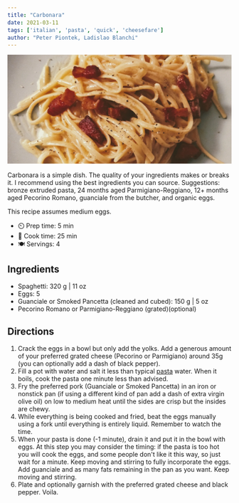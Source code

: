 ```yaml
---
title: "Carbonara"
date: 2021-03-11
tags: ['italian', 'pasta', 'quick', 'cheesefare']
author: "Peter Piontek, Ladislao Blanchi"
---
```


![carbonara](/recipes/pix/carbonara.webp)

Carbonara is a simple dish. The quality of your ingredients makes or breaks it.
I recommend using the best ingredients you can source.
Suggestions: bronze extruded pasta, 24 months aged Parmigiano-Reggiano, 12+ months aged Pecorino Romano, guanciale from the butcher, and organic eggs.

This recipe assumes medium eggs.

- ⏲️ Prep time: 5 min
- 🍳 Cook time: 25 min
- 🍽️ Servings: 4

## Ingredients

- Spaghetti: 320 g | 11 oz
- Eggs: 5
- Guanciale or Smoked Pancetta (cleaned and cubed): 150 g | 5 oz
- Pecorino Romano or Parmigiano-Reggiano (grated)(optional)

## Directions

1. Crack the eggs in a bowl but only add the yolks. Add a generous amount of your preferred grated cheese (Pecorino or Parmigiano) around 35g (you can optionally add a dash of black pepper).
2. Fill a pot with water and salt it less than typical [pasta](/recipes/pasta) water. When it boils, cook the pasta one minute less than advised.
3. Fry the preferred pork (Guanciale or Smoked Pancetta) in an iron or nonstick pan (if using a different kind of pan add a dash of extra virgin olive oil) on low to medium heat until the sides are crisp but the insides are chewy.
4. While everything is being cooked and fried, beat the eggs manually using a fork until everything is entirely liquid. Remember to watch the time.
5. When your pasta is done (-1 minute), drain it and put it in the bowl with eggs. At this step you may consider the timing: if the pasta is too hot you will cook the eggs, and some people don't like it this way, so just wait for a minute. Keep moving and stirring to fully incorporate the eggs. Add guanciale and as many fats remaining in the pan as you want. Keep moving and stirring.
6. Plate and optionally garnish with the preferred grated cheese and black pepper. Voila.
